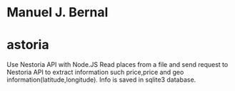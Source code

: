 # Manuel J. Bernal
# astoria
Use Nestoria API with Node.JS
Read places from a file and send request to Nestoria API to extract information such price,price and geo information(latitude,longitude).
Info is saved in sqlite3 database. 
